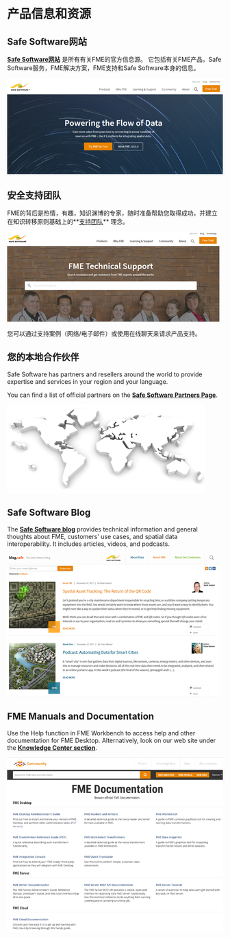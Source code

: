 # 产品信息和资源 #

## Safe Software网站 ##
**[Safe Software网站](https://www.safe.com/ "Safe Software web site")** 是所有有关FME的官方信息源。 它包括有关FME产品，Safe Software服务，FME解决方案，FME支持和Safe Software本身的信息。

![](./Images/Img6.01.SafeWebSite.png)

## 安全支持团队 ##
FME的背后是热情，有趣，知识渊博的专家，随时准备帮助您取得成功，并建立在知识转移原则基础上的**[支持团队](https://support.safe.com/knowledgeSubmitCase "FME Support Team page")** 理念。

![](./Images/Img6.02.SafeSupportTeam.png)

您可以通过支持案例（网络/电子邮件）或使用在线聊天来请求产品支持。


## 您的本地合作伙伴 ##
Safe Software has partners and resellers around the world to provide expertise and services in your region and your language.

You can find a list of official partners on the **[Safe Software Partners Page](http://www.safe.com/partners/ "FME Partners Page")**.

![](./Images/Img6.03.SafePartnersWorldImage.png)

## Safe Software Blog ##
The **[Safe Software blog](http://blog.safe.com/ "Safe Software Blog")** provides technical information and general thoughts about FME, customers' use cases, and spatial data interoperability. It includes articles, videos, and podcasts.

![](./Images/Img6.04.SafeBlog.png)

## FME Manuals and Documentation ##
Use the Help function in FME Workbench to access help and other documentation for FME Desktop. Alternatively, look on our web site under the **[Knowledge Center section](https://support.safe.com/KnowledgeDocumentation "FME Product Documentation")**.

![](./Images/Img6.05.SafeDocumentation.png)
